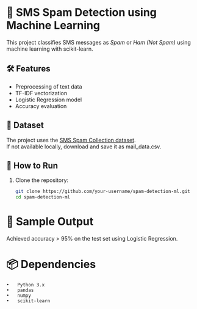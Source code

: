 
# 📧 SMS Spam Detection using Machine Learning

This project classifies SMS messages as *Spam* or *Ham (Not Spam)* using machine learning with scikit-learn.

## 🛠️ Features
- Preprocessing of text data
- TF-IDF vectorization
- Logistic Regression model
- Accuracy evaluation

## 📁 Dataset
The project uses the [SMS Spam Collection dataset](https://www.kaggle.com/datasets/uciml/sms-spam-collection-dataset).  
If not available locally, download and save it as mail_data.csv.

## 🚀 How to Run

1. Clone the repository:
   ```bash
   git clone https://github.com/your-username/spam-detection-ml.git
   cd spam-detection-ml

# 🧪 Sample Output

Achieved accuracy > 95% on the test set using Logistic Regression.

# 📦 Dependencies
	•	Python 3.x
	•	pandas
	•	numpy
	•	scikit-learn

